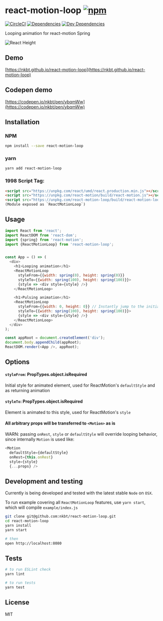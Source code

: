 # react-motion-loop [![npm](https://img.shields.io/npm/v/react-motion-loop.svg?style=flat-square)](https://www.npmjs.com/package/react-motion-loop)

[![CircleCI](https://img.shields.io/circleci/project/nkbt/react-motion-loop.svg?style=flat-square&label=build)](https://circleci.com/gh/nkbt/react-motion-loop)
[![Dependencies](https://img.shields.io/david/nkbt/react-motion-loop.svg?style=flat-square)](https://david-dm.org/nkbt/react-motion-loop)
[![Dev Dependencies](https://img.shields.io/david/dev/nkbt/react-motion-loop.svg?style=flat-square)](https://david-dm.org/nkbt/react-motion-loop#info=devDependencies)

Looping animation for react-motion Spring

![React Height](./example/react-height.gif)

## Demo

[https://nkbt.github.io/react-motion-loop](https://nkbt.github.io/react-motion-loop)

## Codepen demo

[https://codepen.io/nkbt/pen/ybqmWw](https://codepen.io/nkbt/pen/ybqmWw)

## Installation

### NPM

```sh
npm install --save react-motion-loop
```

### yarn

```sh
yarn add react-motion-loop 
```

### 1998 Script Tag:
```html
<script src="https://unpkg.com/react/umd/react.production.min.js"></script>
<script src="https://unpkg.com/react-motion/build/react-motion.js"></script>
<script src="https://unpkg.com/react-motion-loop/build/react-motion-loop.js"></script>
(Module exposed as `ReactMotionLoop`)
```


## Usage
```js
import React from 'react';
import ReactDOM from 'react-dom';
import {spring} from 'react-motion';
import {ReactMotionLoop} from 'react-motion-loop';


const App = () => (
  <div>
    <h1>Looping animation</h1>
    <ReactMotionLoop
      styleFrom={{width: spring(0), height: spring(0)}}
      styleTo={{width: spring(100), height: spring(100)}}>
      {style => <div style={style} />}
    </ReactMotionLoop>

    <h1>Pulsing animation</h1>
    <ReactMotionLoop
      styleFrom={{width: 0, height: 0}} // Instantly jump to the initial style
      styleTo={{width: spring(100), height: spring(100)}}>
      {style => <div style={style} />}
    </ReactMotionLoop>
  </div>
);

const appRoot = document.createElement('div');
document.body.appendChild(appRoot);
ReactDOM.render(<App />, appRoot);
```

## Options

#### `styleFrom`: PropTypes.object.isRequired

Initial style for animated element, used for ReactMotion's `defaultStyle` and as returning animation


#### `styleTo`: PropTypes.object.isRequired

Element is animated to this style, used for ReactMotion's `style`


#### All arbitrary props will be transferred to `<Motion>` as is

WARN: passing `onRest`, `style` or `defaultStyle` will override looping behavior, since internally `Motion` is used like:
```js
<Motion
  defaultStyle={defaultStyle}
  onRest={this.onRest}
  style={style}
  {...props} />
```


## Development and testing

Currently is being developed and tested with the latest stable `Node` on `OSX`.

To run example covering all `ReactMotionLoop` features, use `yarn start`, which will compile `example/index.js`

```bash
git clone git@github.com:nkbt/react-motion-loop.git
cd react-motion-loop
yarn install
yarn start

# then
open http://localhost:8080
```

## Tests

```bash
# to run ESLint check
yarn lint

# to run tests
yarn test
```

## License

MIT
